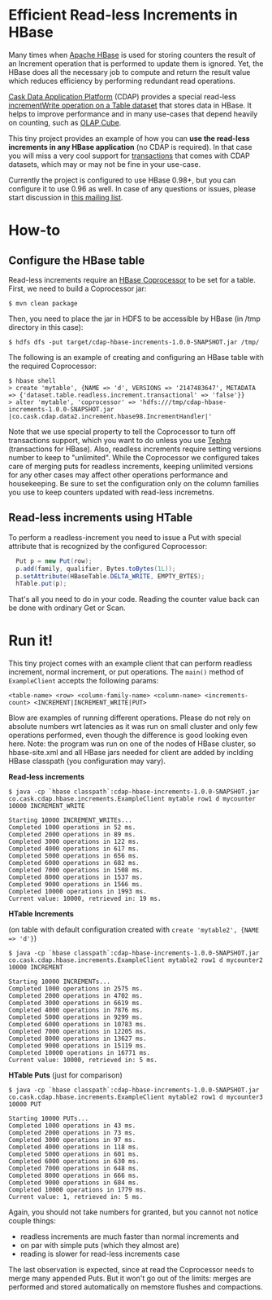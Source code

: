 # Efficient Read-less Increments in HBase

Many times when [Apache HBase](http://hbase.apache.org) is used for storing counters the result of an Increment operation that is performed to update them is ignored. Yet, the HBase does all the necessary job to compute and return the result value which reduces efficiency by performing redundant read operations.

[Cask Data Application Platform](http://goo.gl/S7QogK) (CDAP) provides a special read-less [incrementWrite operation on a Table dataset](http://goo.gl/U9vkXf) that stores data in HBase. It helps to improve performance and in many use-cases that depend heavily on counting, such as [OLAP Cube](http://goo.gl/dMl8fL).

This tiny project provides an example of how you can **use the read-less increments in any HBase application** (no CDAP is required). In that case you will miss a very cool support for [transactions](http://goo.gl/OaZOHh) that comes with CDAP datasets, which may or may not be fine in your use-case.

Currently the project is configured to use HBase 0.98+, but you can configure it to use 0.96 as well. In case of any questions or issues, please start discussion in [this mailing list](https://goo.gl/CD6MNN).

# How-to

## Configure the HBase table

Read-less increments require an [HBase Coprocessor](https://hbase.apache.org/book.html#cp) to be set for a table. First, we need to build a Coprocessor jar:

```
$ mvn clean package
```

Then, you need to place the jar in HDFS to be accessible by HBase (in /tmp directory in this case):

```
$ hdfs dfs -put target/cdap-hbase-increments-1.0.0-SNAPSHOT.jar /tmp/
```

The following is an example of creating and configuring an HBase table with the required Coprocessor:

```
$ hbase shell
> create 'mytable', {NAME => 'd', VERSIONS => '2147483647', METADATA => {'dataset.table.readless.increment.transactional' => 'false'}}
> alter 'mytable', 'coprocessor' => 'hdfs:///tmp/cdap-hbase-increments-1.0.0-SNAPSHOT.jar |co.cask.cdap.data2.increment.hbase98.IncrementHandler|'
```

Note that we use special property to tell the Coprocessor to turn off transactions support, which you want to do unless you use [Tephra](http://goo.gl/ZxsaIJ) (transactions for HBase). Also, readless increments require setting versions number to keep to "unlimited". While the Coprocessor we configured takes care of merging puts for readless increments, keeping unlimited versions for any other cases may affect other operations performance and housekeeping. Be sure to set the configuration only on the column families you use to keep counters updated with read-less incremetns.

## Read-less increments using HTable

To perform a readless-increment you need to issue a Put with special attribute that is recognized by the configured Coprocessor:

``` java
  Put p = new Put(row);
  p.add(family, qualifier, Bytes.toBytes(1L));
  p.setAttribute(HBaseTable.DELTA_WRITE, EMPTY_BYTES);
  hTable.put(p);
```

That's all you need to do in your code. Reading the counter value back can be done with ordinary Get or Scan.

# Run it!

This tiny project comes with an example client that can perform readless increment, normal increment, or put operations. The ``main()`` method of ``ExampleClient`` accepts the following params:
```
<table-name> <row> <column-family-name> <column-name> <increments-count> <INCREMENT|INCREMENT_WRITE|PUT>
```

Blow are examples of running different operations. Please do not rely on absolute numbers wrt latencies as it was run on small cluster and only few operations performed, even though the difference is good looking even here. Note: the program was run on one of the nodes of HBase cluster, so hbase-site.xml and all HBase jars needed for client are added by inclding HBase classpath (you configuration may vary).

**Read-less increments**

```
$ java -cp `hbase classpath`:cdap-hbase-increments-1.0.0-SNAPSHOT.jar co.cask.cdap.hbase.increments.ExampleClient mytable row1 d mycounter 10000 INCREMENT_WRITE

Starting 10000 INCREMENT_WRITEs...
Completed 1000 operations in 52 ms.
Completed 2000 operations in 89 ms.
Completed 3000 operations in 122 ms.
Completed 4000 operations in 617 ms.
Completed 5000 operations in 656 ms.
Completed 6000 operations in 682 ms.
Completed 7000 operations in 1508 ms.
Completed 8000 operations in 1537 ms.
Completed 9000 operations in 1566 ms.
Completed 10000 operations in 1993 ms.
Current value: 10000, retrieved in: 19 ms.
```

**HTable Increments**

(on table with default configuration created with ``create 'mytable2', {NAME => 'd'}``)

```
$ java -cp `hbase classpath`:cdap-hbase-increments-1.0.0-SNAPSHOT.jar co.cask.cdap.hbase.increments.ExampleClient mytable2 row1 d mycounter2 10000 INCREMENT

Starting 10000 INCREMENTs...
Completed 1000 operations in 2575 ms.
Completed 2000 operations in 4702 ms.
Completed 3000 operations in 6619 ms.
Completed 4000 operations in 7876 ms.
Completed 5000 operations in 9299 ms.
Completed 6000 operations in 10783 ms.
Completed 7000 operations in 12205 ms.
Completed 8000 operations in 13627 ms.
Completed 9000 operations in 15119 ms.
Completed 10000 operations in 16771 ms.
Current value: 10000, retrieved in: 5 ms.
```

**HTable Puts** (just for comparison)

```
$ java -cp `hbase classpath`:cdap-hbase-increments-1.0.0-SNAPSHOT.jar co.cask.cdap.hbase.increments.ExampleClient mytable2 row1 d mycounter3 10000 PUT

Starting 10000 PUTs...
Completed 1000 operations in 43 ms.
Completed 2000 operations in 73 ms.
Completed 3000 operations in 97 ms.
Completed 4000 operations in 118 ms.
Completed 5000 operations in 601 ms.
Completed 6000 operations in 630 ms.
Completed 7000 operations in 648 ms.
Completed 8000 operations in 666 ms.
Completed 9000 operations in 684 ms.
Completed 10000 operations in 1779 ms.
Current value: 1, retrieved in: 5 ms.
```

Again, you should not take numbers for granted, but you cannot not notice couple things:
* readless increments are much faster than normal increments and 
* on par with simple puts (which they almost are)
* reading is slower for read-less increments case

The last observation is expected, since at read the Coprocessor needs to merge many appended Puts. But it won't go out of the limits: merges are performed and stored automatically on memstore flushes and compactions.
